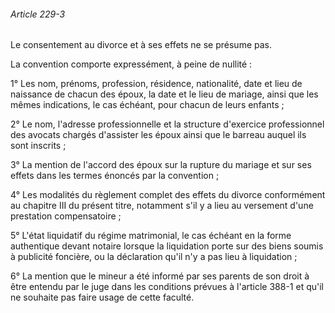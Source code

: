 ###### Article 229-3

Le consentement au divorce et à ses effets ne se présume pas.

La convention comporte expressément, à peine de nullité :

1° Les nom, prénoms, profession, résidence, nationalité, date et lieu de naissance de chacun des époux, la date et le lieu de mariage, ainsi que les mêmes indications, le cas échéant, pour chacun de leurs enfants ;

2° Le nom, l'adresse professionnelle et la structure d'exercice professionnel des avocats chargés d'assister les époux ainsi que le barreau auquel ils sont inscrits ;

3° La mention de l'accord des époux sur la rupture du mariage et sur ses effets dans les termes énoncés par la convention ;

4° Les modalités du règlement complet des effets du divorce conformément au chapitre III du présent titre, notamment s'il y a lieu au versement d'une prestation compensatoire ;

5° L'état liquidatif du régime matrimonial, le cas échéant en la forme authentique devant notaire lorsque la liquidation porte sur des biens soumis à publicité foncière, ou la déclaration qu'il n'y a pas lieu à liquidation ;

6° La mention que le mineur a été informé par ses parents de son droit à être entendu par le juge dans les conditions prévues à l'article 388-1 et qu'il ne souhaite pas faire usage de cette faculté.


